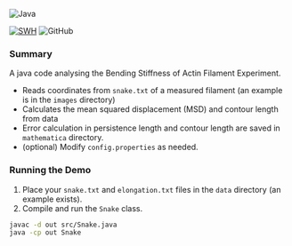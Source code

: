 ![Java](https://img.shields.io/badge/java-%23ED8B00.svg?style=plastic&logo=openjdk&logoColor=white)

[![SWH](https://archive.softwareheritage.org/badge/swh:1:dir:65f4716d51672926f9ae328ea314d969e37534c6/)](https://archive.softwareheritage.org/swh:1:dir:65f4716d51672926f9ae328ea314d969e37534c6;origin=https://github.com/Ramy-Badr-Ahmed/bendingStiffness;visit=swh:1:snp:cf3a5710e567c74b08a7144be79796fb78e9743c;anchor=swh:1:rev:ae6455bbac2db3f8838eb0d69b5ba09e5f50d06e) ![GitHub](https://img.shields.io/github/license/Ramy-Badr-Ahmed/bendingStiffness)

### Summary

A java code analysing the Bending Stiffness of Actin Filament Experiment.

- Reads coordinates from `snake.txt` of a measured filament (an example is in the `images` directory)
- Calculates the mean squared displacement (MSD) and contour length from data
- Error calculation in persistence length and contour length are saved in `mathematica` directory.
- (optional) Modify `config.properties` as needed.

### Running the Demo

1. Place your `snake.txt` and `elongation.txt` files in the `data` directory (an example exists).
2. Compile and run the `Snake` class.

```sh
javac -d out src/Snake.java
java -cp out Snake
